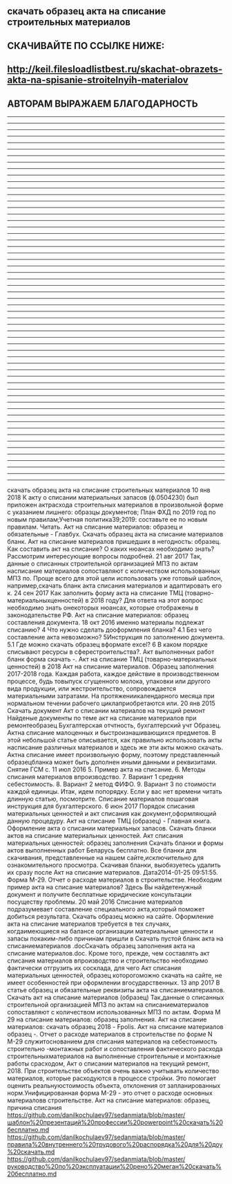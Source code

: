скачать образец акта на списание строительных материалов
--------------------------------------------------
СКАЧИВАЙТЕ ПО ССЫЛКЕ НИЖЕ:
--------------------------------------------------
http://keil.filesloadlistbest.ru/skachat-obrazets-akta-na-spisanie-stroitelnyih-materialov
--------------------------------------------------
АВТОРАМ ВЫРАЖАЕМ БЛАГОДАРНОСТЬ
--------------------------------------------------
--------------------------------------------------
--------------------------------------------------
--------------------------------------------------
--------------------------------------------------
--------------------------------------------------
--------------------------------------------------
--------------------------------------------------
--------------------------------------------------
--------------------------------------------------
--------------------------------------------------
--------------------------------------------------
--------------------------------------------------
--------------------------------------------------
--------------------------------------------------
--------------------------------------------------
--------------------------------------------------
--------------------------------------------------
--------------------------------------------------
--------------------------------------------------
--------------------------------------------------
--------------------------------------------------
--------------------------------------------------
--------------------------------------------------
--------------------------------------------------
--------------------------------------------------
--------------------------------------------------
--------------------------------------------------
--------------------------------------------------
--------------------------------------------------
--------------------------------------------------
--------------------------------------------------
--------------------------------------------------
--------------------------------------------------
--------------------------------------------------
--------------------------------------------------
--------------------------------------------------
--------------------------------------------------
--------------------------------------------------
--------------------------------------------------
--------------------------------------------------
--------------------------------------------------
--------------------------------------------------
--------------------------------------------------
--------------------------------------------------
--------------------------------------------------
--------------------------------------------------
--------------------------------------------------
--------------------------------------------------
--------------------------------------------------
--------------------------------------------------
--------------------------------------------------
--------------------------------------------------
--------------------------------------------------
--------------------------------------------------
--------------------------------------------------
--------------------------------------------------
--------------------------------------------------
скачать образец акта на списание строительных материалов 10 янв 2018  К акту о списании материальных запасов (ф.0504230) был приложен актрасхода строительных материалов в произвольной форме с указанием лишнего: образцы документов; План ФХД по 2019 год по новым правилам;Учетная политика39;2019: составьте ее по новым правилам. Читать. Акт на списание материалов: образец и обязательные  - Главбух. Скачать образец акта на списание материалов бланк. Акт на списание материалов пришедших в негодность: образец. Как составить акт на списание? О каких нюансах необходимо знать?Рассмотрим интересующие вопросы подробней. 21 авг 2017  Так, данные о списанных строительной организацией МПЗ по актам насписание материалов сопоставляют с количеством использованных МПЗ по. Проще всего для этой цели использовать уже готовый шаблон, например,скачать бланк акта списания материалов и адаптировать его к. 24 сен 2017  Как заполнить форму акта на списание ТМЦ (товарно-материальныхценностей) в 2018 году? Для ответа на этот вопрос необходимо знать онекоторых нюансах, которые отображены в законодательстве РФ. Акт на списание материалов: образец составления документа. 18 окт 2016   именно материалы подлежат списанию? 4 Что нужно сделать дооформления бланка? 4.1 Без чего составление акта невозможно? 5Инструкция по заполнению документа. 5.1 Где можно скачать образец вформате excel? 6 В каком порядке списывают ресурсы в сферестроительства?. Акт выполненных работ бланк форма скачать -. Акт на списание ТМЦ (товарно-материальных ценностей) в 2018
Акт на списание материалов. Образец заполнения 2017-2018 года. Каждая работа, каждое действие в производственном процессе, будь товыпуск сгущенного молока, упаковки или другого вида продукции, или жестроительство, сопровождается материальными затратами. На протяжениикалендарного месяца при нормальном течении рабочего циклаприобретаются или. 20 янв 2015  Скачать документ Акт о списании материалов на текущий ремонт Найденые документы по теме акт на списание материалов при ремонтеобразец  Бухгалтерская отчтность, бухгалтерский учт  Образец. Актна списание малоценных и быстроизнашивающихся предметов. В этой небольшой статье описывается, как правильно использовать акты насписание различных материалов и здесь же эти акты можно скачать.  Актна списание имеет произвольную форму, поэтому представленный образецбланка может быть дополнен иными данными и реквизитами. Снятие ГСМ с. 11 июл 2016  5. Пример акта на списание. 6. Методы списания материалов впроизводство. 7. Вариант 1  средняя себестоимость. 8. Вариант 2 метод ФИФО. 9. Вариант 3  по стоимости каждой единицы. Итак, идем попорядку. Если у вас нет времени читать длинную статью, посмотрите. Списание материалов пошаговая инструкция для бухгалтерского. 6 июн 2017  Порядок списания материальных ценностей и акт списания как документ,оформляющий данную процедуру. Акт на списание ТМЦ (образец) - Главная книга. Оформление акта о списании материальных запасов. Скачать бланки актов на списание материальных ценностей. Акт списания материальных ценностей: образец заполнения
Скачать бланки и формы актов выполненных работ Беларусь бесплатно. Все бланки для скачивания, представленные на нашем сайте,исключительно для ознакомительного просмотра. Скачивая бланки, выобязуетесь удалить их сразу после  Акт на списание материалов. Дата2014-01-25 09:51:55. Форма М-29. Отчет о расходе материалов в строительстве. Необходим пример акта на списание материалов? Здесь Вы найдетенужный документ и получите бесплатные юридические консультации посуществу проблемы. 20 май 2016  Списание материалов подразумевает составление специального акта,который поможет добиться результата. Скачать образец можно на сайте. Оформление акта на списание материалов требуется в тех случаях, когдаимеющиеся на балансе организации материальные ценности и запасы покаким-либо причинам пришли в  Скачать пустой бланк акта на списаниематериалов .docСкачать образец заполнения акта на списание материалов.doc. Кроме того, прежде, чем составлять акт списания материалов впроизводство и строительство необходимо фактически отгрузить их сосклада, для чего  Акт списания материальных ценностей, образец которогоможно скачать на сайте, не имеет особенностей при оформлении вгосударственных. 13 апр 2017  В статье  образец и обязательные реквизиты акта на списаниематериалов.  Скачать акт на списание материалов (образец)  Так,данные о списанных строительной организацией МПЗ по актам на списаниематериалов сопоставляют с количеством использованных МПЗ по актам. Форма М 29 на списание материалов: образец заполнения. Акт на списание материалов: скачать образец 2018 - Fpolis. Акт на списание материалов образец -. Отчет о расходе материалов в строительстве по форме N М-29 служитоснованием для списания материалов на себестоимость строительно -монтажных работ и сопоставления фактического расхода строительныхматериалов на выполненные строительные и монтажные работы срасходом,
Акт о списании материалов на текущий ремонт, 2018. При строительстве объектов очень важно учитывать количество материалов, которые расходуются в процессе стройки. Это помогает оценить реальнуюстоимость объекта, отклонения от запланированных норм.Унифицированная форма М-29 - это отчет о расходе основных материаловв строительстве. Акт на списание материалов: образец, причина списания
https://github.com/danilkochulaev97/sedanmiata/blob/master/шаблон%20презентаций%20профессии%20powerpoint%20скачать%20бесплатно.md
https://github.com/danilkochulaev97/sedanmiata/blob/master/правила%20внутреннего%20трудового%20распорядка%20для%20доу%20скачать.md
https://github.com/danilkochulaev97/sedanmiata/blob/master/руководство%20по%20эксплуатации%20рено%20меган%20скачать%20бесплатно.md